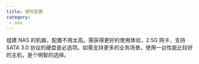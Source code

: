 ```yaml
---
title: 硬件配置
category: 
 - nas
---
```


组建 NAS 的机器，配置不用太高。需获得更好的使用体验，2.5G 网卡，支持 SATA 3.0 协议的硬盘是必选项。如需支持更多的业务场景，使用一台性能比较好的主机，是个明智的选择。

<!-- more -->

## 

